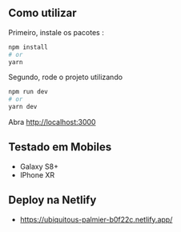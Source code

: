 ## Como utilizar

Primeiro, instale os pacotes :

```bash
npm install
# or
yarn
```

Segundo, rode o projeto utilizando
```bash
npm run dev
# or
yarn dev
```

Abra [http://localhost:3000](http://localhost:3000) 

## Testado em Mobiles

- Galaxy S8+
- IPhone XR

## Deploy na Netlify

- https://ubiquitous-palmier-b0f22c.netlify.app/
